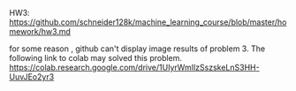 HW3: https://github.com/schneider128k/machine_learning_course/blob/master/homework/hw3.md

for some reason , github can't display image results of problem 3. 
The following link to colab may solved this problem. https://colab.research.google.com/drive/1UIyrWmIlzSszskeLnS3HH-UuvJEo2yr3 
